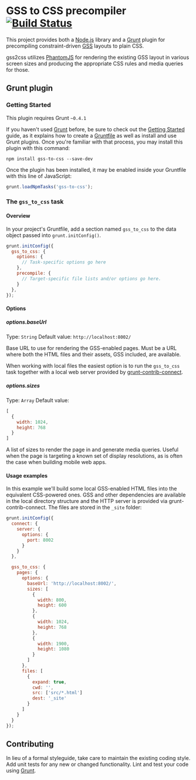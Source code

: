 GSS to CSS precompiler [![Build Status](https://travis-ci.org/the-gss/gss2css.png?branch=master)](https://travis-ci.org/the-gss/gss2css)
======================

This project provides both a [Node.js](http://nodejs.org/) library and a [Grunt](http://gruntjs.com/) plugin for precompiling constraint-driven [GSS](http://gridstylesheets.org/) layouts to plain CSS.

gss2css utilizes [PhantomJS](http://phantomjs.org/) for rendering the existing GSS layout in various screen sizes and producing the appropriate CSS rules and media queries for those.

## Grunt plugin

### Getting Started
This plugin requires Grunt `~0.4.1`

If you haven't used [Grunt](http://gruntjs.com/) before, be sure to check out the [Getting Started](http://gruntjs.com/getting-started) guide, as it explains how to create a [Gruntfile](http://gruntjs.com/sample-gruntfile) as well as install and use Grunt plugins. Once you're familiar with that process, you may install this plugin with this command:

```shell
npm install gss-to-css --save-dev
```

Once the plugin has been installed, it may be enabled inside your Gruntfile with this line of JavaScript:

```js
grunt.loadNpmTasks('gss-to-css');
```

### The `gss_to_css` task

#### Overview
In your project's Gruntfile, add a section named `gss_to_css` to the data object passed into `grunt.initConfig()`.

```js
grunt.initConfig({
  gss_to_css: {
    options: {
      // Task-specific options go here
    },
    precompile: {
      // Target-specific file lists and/or options go here.
    }
  },
});
```

#### Options

##### options.baseUrl
Type: `String`
Default value: `http://localhost:8002/`

Base URL to use for rendering the GSS-enabled pages. Must be a URL where both the HTML files and their assets, GSS included, are available.

When working with local files the easiest option is to run the `gss_to_css` task together with a local web server provided by [grunt-contrib-connect](https://github.com/gruntjs/grunt-contrib-connect).

##### options.sizes
Type: `Array`
Default value:
```js
[
  {
    width: 1024,
    height: 768
  }
]
```

A list of sizes to render the page in and generate media queries. Useful when the page is targeting a known set of display resolutions, as is often the case when building mobile web apps.

#### Usage examples
In this example we'll build some local GSS-enabled HTML files into the equivalent CSS-powered ones. GSS and other dependencies are available in the local directory structure and the HTTP server is provided via grunt-contrib-connect. The files are stored in the `_site` folder:

```js
grunt.initConfig({
  connect: {
    server: {
      options: {
        port: 8002
      }
    }
  },

  gss_to_css: {
    pages: {
      options: {
        baseUrl: 'http://localhost:8002/',
        sizes: [
          {
            width: 800,
            height: 600
          },
          {
            width: 1024,
            height: 768
          },
          {
            width: 1900,
            height: 1080
          }
        ]
      },
      files: [
        {
          expand: true,
          cwd: '',
          src: ['src/*.html']
          dest: '_site'
        }
      ]
    }
  }
});
```

## Contributing
In lieu of a formal styleguide, take care to maintain the existing coding style. Add unit tests for any new or changed functionality. Lint and test your code using [Grunt](http://gruntjs.com/).
